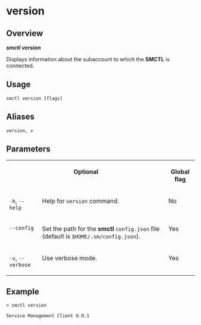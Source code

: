 <!-- loiobcb35b8c50014d6b8d98938ca858f85e -->

# version



<a name="loiobcb35b8c50014d6b8d98938ca858f85e__section_xcr_2nt_pkb"/>

## Overview



***smctl version*** 

Displays information about the subaccount to which the **SMCTL** is connected.



<a name="loiobcb35b8c50014d6b8d98938ca858f85e__section_fp5_f4t_pkb"/>

## Usage

`smctl version [flags]`



<a name="loiobcb35b8c50014d6b8d98938ca858f85e__section_ppz_kpt_pkb"/>

## Aliases

`version, v`



<a name="loiobcb35b8c50014d6b8d98938ca858f85e__section_hdy_lpt_pkb"/>

## Parameters


<table>
<tr>
<th valign="top" colspan="2">

Optional



</th>
<th valign="top">

Global flag



</th>
</tr>
<tr>
<td valign="top">

`-h`, `--help`



</td>
<td valign="top">

Help for `version` command.



</td>
<td valign="top">

No



</td>
</tr>
<tr>
<td valign="top">

`--config`



</td>
<td valign="top">

Set the path for the **smctl** `config.json` file \(default is `$HOME/.sm/config.json`\).



</td>
<td valign="top">

Yes



</td>
</tr>
<tr>
<td valign="top">

`-v`, `--verbose`



</td>
<td valign="top">

Use verbose mode.



</td>
<td valign="top">

Yes



</td>
</tr>
</table>



<a name="loiobcb35b8c50014d6b8d98938ca858f85e__section_wv2_4pt_pkb"/>

## Example

```
> smctl version

Service Management Client 0.0.1
```

